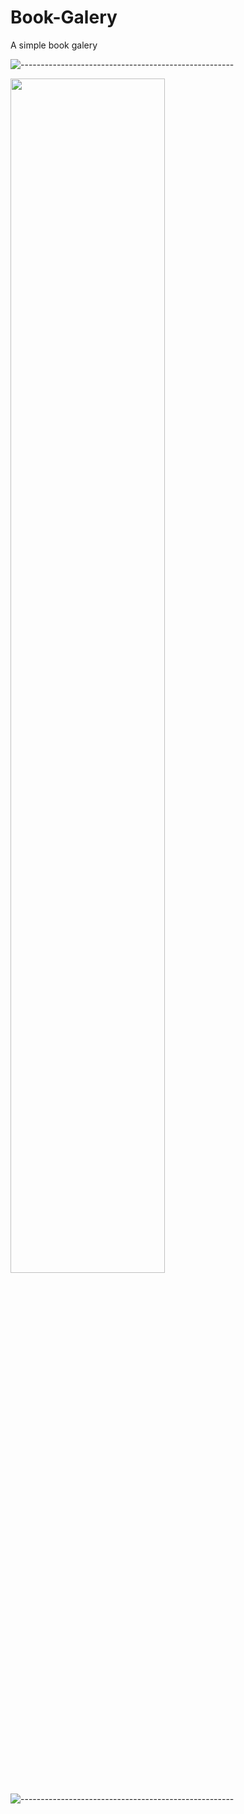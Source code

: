 # Book-Galery
A simple book galery 

![-----------------------------------------------------](https://raw.githubusercontent.com/andreasbm/readme/master/assets/lines/rainbow.png)

 <img width=70% src=""></img>

 ![-----------------------------------------------------](https://raw.githubusercontent.com/andreasbm/readme/master/assets/lines/rainbow.png)
